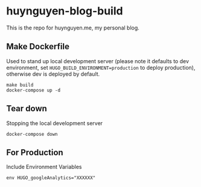 # huynguyen-blog-build

This is the repo for huynguyen.me, my personal blog.

## Make Dockerfile

Used to stand up local development server (please note it defaults to dev environment, set `HUGO_BUILD_ENVIRONMENT=production` to deploy production), otherwise dev is deployed by default.

```
make build
docker-compose up -d
```

## Tear down

Stopping the local development server

```
docker-compose down
```

## For Production

Include Environment Variables

```
env HUGO_googleAnalytics="XXXXXX"
```

